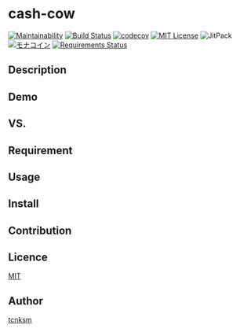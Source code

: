 # cash-cow
[![Maintainability](https://api.codeclimate.com/v1/badges/49c8e3aa5577463a29a9/maintainability)](https://codeclimate.com/github/kamijiseiya/cash-cow/maintainability)
[![Build Status](https://travis-ci.org/kamijiseiya/cash-cow.svg?branch=master)](https://travis-ci.org/kamijiseiya/cash-cow)
[![codecov](https://codecov.io/gh/kamijiseiya/cash-cow/branch/master/graph/badge.svg)](https://codecov.io/gh/kamijiseiya/cash-cow)
[![MIT License](http://img.shields.io/badge/license-MIT-blue.svg?style=flat)](LICENSE)
![JitPack](https://img.shields.io/badge/python-v3.6.5-blue.svg)
[![モナコイン](https://img.shields.io/badge/DonateMe-monacoin-yellow.svg)](https://monya-wallet.github.io/a/?address=MBvNByFCtE51Li5DgWLAHWHjUD3JSEr3Ke&scheme=monacoin&message=%E5%AF%84%E4%BB%98%E3%82%92%E3%81%82%E3%82%8A%E3%81%8C%E3%81%A8%E3%81%86%E3%81%94%E3%81%96%E3%81%84%E3%81%BE%E3%81%99&req-opreturn=%E5%AF%84%E4%BB%98%E3%81%A7%E3%81%99)
[![Requirements Status](https://requires.io/github/kamijiseiya/cash-cow/requirements.svg?branch=add_transfer)](https://requires.io/github/kamijiseiya/cash-cow/requirements/?branch=add_transfer)




## Description

## Demo

## VS.

## Requirement

## Usage

## Install

## Contribution

## Licence

[MIT](https://github.com/tcnksm/tool/blob/master/LICENCE)

## Author

[tcnksm](https://github.com/tcnksm)
